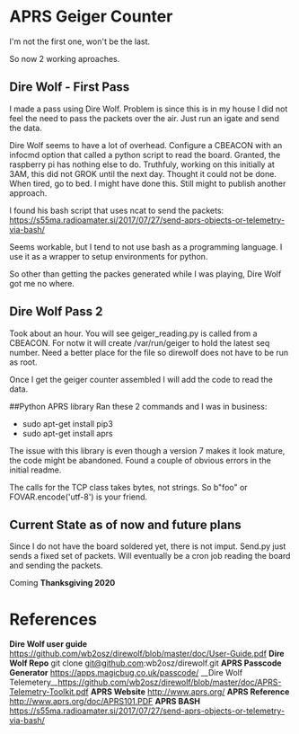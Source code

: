 # APRS Geiger Counter
I'm not the first one, won't be the last. 

So now 2 working aproaches.

## Dire Wolf - First Pass
I made a pass using Dire Wolf. Problem is since this is in my house I did not feel 
the need to pass the packets over the air. Just run an igate and send the data. 

Dire Wolf seems to have a lot of overhead. Configure a CBEACON with an infocmd option that 
called a python script to read the board. Granted, the raspberry pi has nothing else to do.
Truthfuly, working on this initially at 3AM, this did not GROK until the next day. Thought 
it could not be done. When tired, go to bed. I might have done this. Still might to publish another approach.

I found his bash script that uses ncat to send the packets:
https://s55ma.radioamater.si/2017/07/27/send-aprs-objects-or-telemetry-via-bash/

Seems workable, but I tend to not use bash as a programming language. I use it as a wrapper to setup environments for 
python.

So other than getting the packes generated while I was playing, Dire Wolf got me no where.
## Dire Wolf Pass 2
Took about an hour.  You will see geiger_reading.py is called from a CBEACON.  For notw it will create /var/run/geiger to hold the latest seq number.  Need a better place for the file so direwolf does not have to be run as root.

Once I get the geiger counter assembled I will add the code to read the data.

##Python APRS library
Ran these 2 commands and I was in business:
* sudo apt-get install pip3
* sudo apt-get install aprs

The issue with this library is even though a version 7 makes it look mature, the code might be abandoned.
Found a couple of obvious errors in the initial readme.

The calls for the TCP class takes bytes, not strings. So b"foo" or FOVAR.encode('utf-8') is your friend.

## Current State as of now and future plans
Since I do not have the board soldered yet, there is not imput. Send.py just sends a fixed set of packets.
Will eventually be a cron job reading the board and sending the packets.

Coming **Thanksgiving 2020**

# References
__Dire Wolf user guide__ https://github.com/wb2osz/direwolf/blob/master/doc/User-Guide.pdf
__Dire Wolf Repo__ git clone git@github.com:wb2osz/direwolf.git
__APRS Passcode Generator__ https://apps.magicbug.co.uk/passcode/
__Dire Wolf Telemetery__https://github.com/wb2osz/direwolf/blob/master/doc/APRS-Telemetry-Toolkit.pdf
__APRS Website__ http://www.aprs.org/
__APRS Reference__ http://www.aprs.org/doc/APRS101.PDF
__APRS BASH__ https://s55ma.radioamater.si/2017/07/27/send-aprs-objects-or-telemetry-via-bash/
